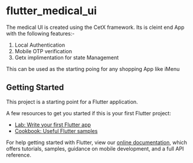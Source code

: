 # flutter_medical_ui

The medical UI is created using the CetX framework. Its is cleint end App with the following features:-
1. Local Authentication
2. Mobile OTP verification
3. Getx implimentation for state Management

This can be used as the starting poing for any shopping App like iMenu

## Getting Started

This project is a starting point for a Flutter application.

A few resources to get you started if this is your first Flutter project:

- [Lab: Write your first Flutter app](https://flutter.dev/docs/get-started/codelab)
- [Cookbook: Useful Flutter samples](https://flutter.dev/docs/cookbook)

For help getting started with Flutter, view our
[online documentation](https://flutter.dev/docs), which offers tutorials,
samples, guidance on mobile development, and a full API reference.
